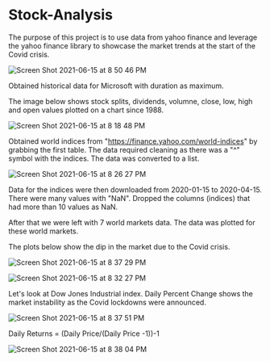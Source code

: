 
# Stock-Analysis

The purpose of this project is to use data from yahoo finance and leverage the yahoo finance library to showcase the market trends at the start of the Covid crisis.

![Screen Shot 2021-06-15 at 8 50 46 PM](https://user-images.githubusercontent.com/29782408/122145707-5dea3100-ce1b-11eb-84d3-7c9bb8e58b7d.png)


Obtained historical data for Microsoft with duration as maximum.

The image below shows stock splits, dividends, volumne, close, low, high and open values plotted on a chart since 1988.

![Screen Shot 2021-06-15 at 8 18 48 PM](https://user-images.githubusercontent.com/29782408/122143482-2bd6d000-ce17-11eb-86aa-4e6960a7a4fb.png)

Obtained world indices from "https://finance.yahoo.com/world-indices" by grabbing the first table.
The data required cleaning as there was a "^" symbol with the indices. The data was converted to a list.

![Screen Shot 2021-06-15 at 8 26 27 PM](https://user-images.githubusercontent.com/29782408/122143880-f7afdf00-ce17-11eb-820d-635a649b6d92.png)

Data for the indices were then downloaded from 2020-01-15 to 2020-04-15.
There were many values with "NaN". Dropped the columns (indices) that had more than 10 values as NaN.

After that we were left with 7 world markets data. The data was plotted for these world markets.

The plots below show the dip in the market due to the Covid crisis. 


![Screen Shot 2021-06-15 at 8 37 29 PM](https://user-images.githubusercontent.com/29782408/122144650-82450e00-ce19-11eb-96da-7885c1238547.png)

![Screen Shot 2021-06-15 at 8 32 27 PM](https://user-images.githubusercontent.com/29782408/122144289-cdaaec80-ce18-11eb-9b88-86bf6188fd90.png)


Let's look at Dow Jones Industrial index.
Daily Percent Change shows the market instability as the Covid lockdowns were announced.


![Screen Shot 2021-06-15 at 8 37 51 PM](https://user-images.githubusercontent.com/29782408/122144681-8ffa9380-ce19-11eb-94d9-bb1f9d6a6f53.png)

Daily Returns = (Daily Price/(Daily Price -1))-1


![Screen Shot 2021-06-15 at 8 38 04 PM](https://user-images.githubusercontent.com/29782408/122144704-97ba3800-ce19-11eb-94b5-44b4f4accf33.png)


